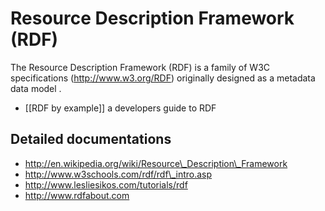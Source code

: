<!--
parent:
    title: Generis_Overview
author:
    - 'Joel Bout'
created_at: '2013-05-31 09:57:42'
updated_at: '2013-05-31 09:58:34'
tags:
    - 'Generis Overview'
-->

Resource Description Framework (RDF)
====================================

The Resource Description Framework (RDF) is a family of W3C specifications (http://www.w3.org/RDF) originally designed as a metadata data model .

-   [[RDF by example]] a developers guide to RDF

Detailed documentations
-----------------------

-   http://en.wikipedia.org/wiki/Resource\_Description\_Framework
-   http://www.w3schools.com/rdf/rdf\_intro.asp
-   http://www.lesliesikos.com/tutorials/rdf
-   http://www.rdfabout.com

